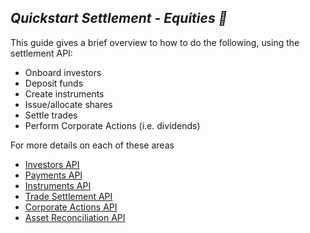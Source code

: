 ## <em>Quickstart Settlement - Equities 🚧</em>

This guide gives a brief overview to how to do the following, using the settlement API:

 * Onboard investors
 * Deposit funds
 * Create instruments
 * Issue/allocate shares
 * Settle trades
 * Perform Corporate Actions (i.e. dividends) 

For more details on each of these areas

 * [Investors API](/#investors)
 * [Payments API](/#payments-investors)
 * [Instruments API](/#settlement-equity-instruments)
 * [Trade Settlement API](/#settlement-equity-trade-settlement)
 * [Corporate Actions API](/#settlement-equity-corporate-actions)
 * [Asset Reconciliation API](/#settlement-equity-asset-reconciliation)
